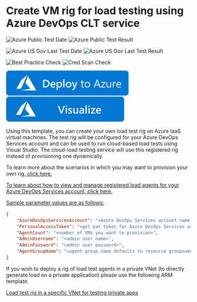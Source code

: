 # Create VM rig for load testing using Azure DevOps CLT service

![Azure Public Test Date](https://azurequickstartsservice.blob.core.windows.net/badges/101-vsts-cloudloadtest-rig/PublicLastTestDate.svg)
![Azure Public Test Result](https://azurequickstartsservice.blob.core.windows.net/badges/101-vsts-cloudloadtest-rig/PublicDeployment.svg)

![Azure US Gov Last Test Date](https://azurequickstartsservice.blob.core.windows.net/badges/101-vsts-cloudloadtest-rig/FairfaxLastTestDate.svg)
![Azure US Gov Last Test Result](https://azurequickstartsservice.blob.core.windows.net/badges/101-vsts-cloudloadtest-rig/FairfaxDeployment.svg)

![Best Practice Check](https://azurequickstartsservice.blob.core.windows.net/badges/101-vsts-cloudloadtest-rig/BestPracticeResult.svg)
![Cred Scan Check](https://azurequickstartsservice.blob.core.windows.net/badges/101-vsts-cloudloadtest-rig/CredScanResult.svg)

[![Deploy to Azure](https://raw.githubusercontent.com/Azure/azure-quickstart-templates/master/1-CONTRIBUTION-GUIDE/images/deploytoazure.svg?sanitize=true)](https://portal.azure.com/#create/Microsoft.Template/uri/https%3a%2f%2fraw.githubusercontent.com%2fAzure%2fazure-quickstart-templates%2fmaster%2f101-vsts-cloudloadtest-rig%2fazuredeploy.json)
[![Visualize](https://raw.githubusercontent.com/Azure/azure-quickstart-templates/master/1-CONTRIBUTION-GUIDE/images/visualizebutton.svg?sanitize=true)](http://armviz.io/#/?load=https%3a%2f%2fraw.githubusercontent.com%2fAzure%2fazure-quickstart-templates%2fmaster%2f101-vsts-cloudloadtest-rig%2fazuredeploy.json)

Using this template, you can create your own load test rig on Azure IaaS virtual machines. The test rig will be configured for your Azure DevOps Services account and can be used to run cloud-based load tests using Visual Studio. The cloud-load testing service will use this registered rig instead of provisioning one dynamically. 

To learn more about the scenarios in which you may want to provision your own rig,<a href="https://blogs.msdn.microsoft.com/visualstudioalm/2016/09/27/run-cloud-based-load-tests-using-your-own-machines-a-k-a-bring-your-own-subscription/" target="_blank"> click here.

To learn about how to view and manage registered load agents for your Azure DevOps Services account,<a href="https://blogs.msdn.microsoft.com/visualstudioalm/2016/08/22/use-cloud-load-agents-on-your-infrastructure/" target="_blank"> click here.

Sample parameter values are as follows:

```json
{
    "AzureDevOpsServicesAccount": "<Azure DevOps Services account name with which the rig will be configured>",
    "PersonalAccessToken": "<get pat token for Azure DevOps Services account>",
    "AgentCount": "<number of VMs you want to provision>",
    "AdminUsername": "<admin user name>",
    "AdminPassword": "<admin user password>",
    "AgentGroupName": "<agent group name defaults to resource groupname>"   
}
```

If you wish to deploy a rig of load test agents in a private VNet (to directly generate load on a private application) please use the following ARM template.

<a href="https://github.com/Azure/azure-quickstart-templates/tree/master/201-vsts-cloudloadtest-rig-existing-vnet"> Load test rig in a specific VNet for testing private apps 


